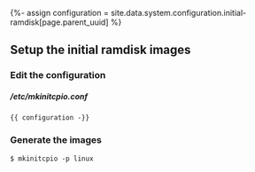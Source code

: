 {%- assign configuration = site.data.system.configuration.initial-ramdisk[page.parent_uuid] %}

## Setup the initial ramdisk images

### Edit the configuration

##### /etc/mkinitcpio.conf
```
{{ configuration -}}
```

### Generate the images
```
$ mkinitcpio -p linux
```
